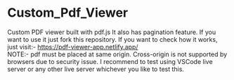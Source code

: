 # Custom_Pdf_Viewer
Custom PDF viewer built with pdf.js It also has pagination feature. 
If you want to use it just fork this repository. 
If you want to check how it works, just visit:- https://pdf-viewer-app.netlify.app/  
NOTE:- pdf must be placed at same origin. Cross-origin is not supported by browsers due to security issue.
I recommend to test using VSCode live server or any other live server whichever you like to test this.

